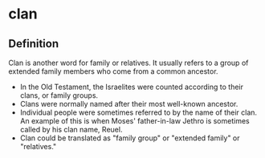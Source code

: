 # clan

## Definition

Clan is another word for family or relatives. It usually refers to a group of extended family members who come from a common ancestor.

* In the Old Testament, the Israelites were counted according to their clans, or family groups.
* Clans were normally named after their most well-known ancestor.
* Individual people were sometimes referred to by the name of their clan. An example of this is when Moses' father-in-law Jethro is sometimes called by his clan name, Reuel.
* Clan could be translated as "family group" or "extended family" or "relatives."